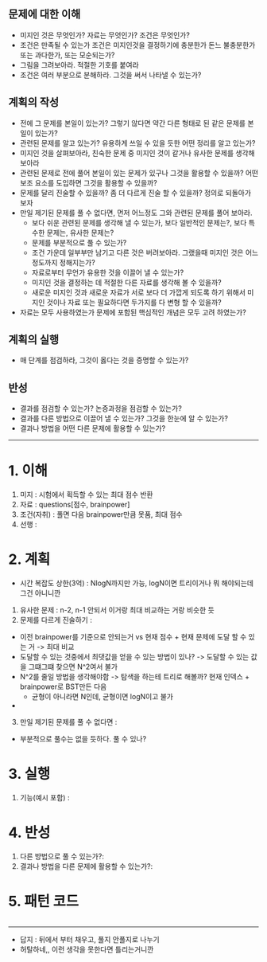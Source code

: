 ## 문제에 대한 이해
- 미지인 것은 무엇인가? 자료는 무엇인가? 조건은 무엇인가?
- 조건은 만족될 수 있는가 조건은 미지인것을 결정하기에 충분한가 돈느 불충분한가 또는 과다한가, 또는 모순되는가?
- 그림을 그려보아라. 적절한 기호를 붙여라
- 조건은 여러 부분으로 분해하라. 그것을 써서 나타낼 수 있는가?

## 계획의 작성
- 전에 그 문제를 본일이 있는가? 그렇기 않다면 약간 다른 형태로 된 같은 문제를 본일이 있는가?
- 관련된 문제를 알고 있는가? 유용하게 쓰일 수 있을 듯한 어떤 정리를 알고 있는가?
- 미지인 것을 살펴보아라, 친숙한 문제 중 미지인 것이 같거나 유사한 문제를 생각해 보아라
- 관련된 문제로 전에 풀어 본일이 있는 문제가 있구나 그것을 활용할 수 있을까? 어떤 보조 요소를 도입하면 그것을 활용할 수 있을까?
- 문제를 달리 진술할 수 있을까? 좀 더 다르게 진술 할 수 있을까? 정의로 되돌아가 보자
- 만일 제기된 문제를 풀 수 없다면, 먼저 어느정도 그와 관련된 문제를 풀어 보아라.
    - 보다 쉬운 관련된 문제를 생각해 낼 수 있는가, 보다 일반적인 문제는?, 보다 특수한 문제는, 유사한 문제는?
    - 문제를 부분적으로 풀 수 있는가?
    - 조건 가운데 일부부만 남기고 다른 것은 버려보아라. 그랬을때 미지인 것은 어느 정도까지 정해지는가?
    - 자료로부터 무언가 유용한 것을 이끌어 낼 수 있는가?
    - 미지인 것을 결정하는 데 적절한 다른 자료를 생각해 볼 수 있을까?
    - 새로운 미지인 것과 새로운 자료가 서로 보다 더 가깝게 되도록 하기 위해서 미지인 것이나 자료 또는 필요하다면 두가지를 다 변형 할 수 있을까?
- 자료는 모두 사용하였는가 문제에 포함된 핵심적인 개념은 모두 고려 하였는가?

## 계획의 실행
- 매 단계를 점검하라, 그것이 옳다는 것을 증명할 수 있는가?

## 반성
- 결과를 점검할 수 있는가? 논증과정을 점검할 수 있는가?
- 결과를 다른 방법으로 이끌어 낼 수 있는가? 그것을 한눈에 알 수 있는가?
- 결과나 방법을 어떤 다른 문제에 활용할 수 있는가?

----

# 1. 이해
1. 미지 : 시험에서 획득할 수 있는 최대 점수 반환
2. 자료 : questions[점수, brainpower]
3. 조건(자취) : 풀면 다음 brainpower만큼 못품, 최대 점수
4. 선행 :
# 2. 계획
- 시간 복잡도 상한(3억) : NlogN까지만 가능, logN이면 트리이거나 뭐 해야되는데 그건 아니니깐
1. 유사한 문제 : n-2, n-1 안되서 이거랑 최대 비교하는 거랑 비슷한 듯
2. 문제를 다르게 진술하기 : 
- 이전 brainpower를 기준으로 안되는거 vs 현재 점수 + 현재 문제에 도달 할 수 있는 거 -> 최대 비교
- 도달할 수 있는 것중에서 최댓값을 얻을 수 있는 방법이 있나? -> 도달할 수 있는 값을 그떄그떄 찾으면 N^2여서 불가
- N^2를 줄일 방법을 생각해야함 -> 탐색을 하는테 트리로 해볼까? 현재 인덱스 + brainpower로 BST만든 다음
  - 균형이 아니라면 N인데, 균형이면 logN이고 불가
- 
3. 만일 제기된 문제를 풀 수 없다면 :
- 부분적으로 풀수는 없을 듯하다. 풀 수 있나?

# 3. 실행 
1. 기능(예시 포함) : 

# 4. 반성
1. 다른 방법으로 풀 수 있는가?:
2. 결과나 방법을 다른 문제에 활용할 수 있는가?:

# 5. 패턴 코드
```text

```

---
- 답지 : 뒤에서 부터 채우고, 풀지 안풀지로 나누기
- 허탈하네,, 이런 생각을 못한다면 틀리는거니깐
